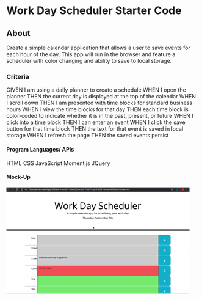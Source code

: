 # Work Day Scheduler Starter Code

## About
Create a simple calendar application that allows a user to save events for each hour of the day. 
This app will run in the browser and feature a scheduler with color changing and ability to save to local storage.





### Criteria
GIVEN I am using a daily planner to create a schedule
WHEN I open the planner
THEN the current day is displayed at the top of the calendar
WHEN I scroll down
THEN I am presented with time blocks for standard business hours
WHEN I view the time blocks for that day
THEN each time block is color-coded to indicate whether it is in the past, present, or future
WHEN I click into a time block
THEN I can enter an event
WHEN I click the save button for that time block
THEN the text for that event is saved in local storage
WHEN I refresh the page
THEN the saved events persist

#### Program Languages/ APIs
HTML
CSS
JavaScript
Moment.js
JQuery



#### Mock-Up
![ Work Day Scheduler Demo](workday-scheduler-demo.gif)

